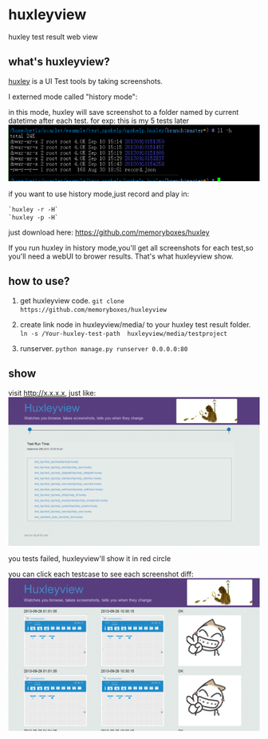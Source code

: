 huxleyview
==========
huxley test result web view

what's huxleyview?
---------------------
[huxley](https://github.com/facebook/huxley) is a UI Test tools by taking screenshots.

I externed mode called "history mode":

in this mode, huxley will save screenshot to a folder named by current datetime after each test.
for exp: this is my 5 tests later
![screenclip](doc/image/03.png)

if you want to use history mode,just record and play in:

    `huxley -r -H`
    `huxley -p -H`


just download here:
https://github.com/memoryboxes/huxley


If you run huxley in history mode,you'll get all screenshots for each test,so you'll need a webUI to brower results.
That's what huxleyview show.

how to use?
---------------------
1. get huxleyview code.
     `git clone https://github.com/memoryboxes/huxleyview`

2. create link node in huxleyview/media/ to your huxley test result folder.
     `ln -s /Your-huxley-test-path  huxleyview/media/testproject`

3. runserver.
     `python manage.py runserver 0.0.0.0:80`

show
---------------------
visit http://x.x.x.x, just like:
![screenclip](doc/image/01.png)

you tests failed, huxleyview'll show it in red circle


you can click each testcase to see each screenshot diff:
![screenclip](doc/image/02.png)
